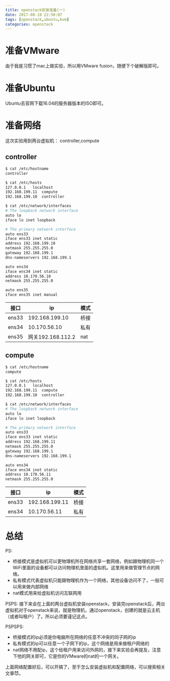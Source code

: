 ```yaml
---
title: openstack安装准备(一)
date: 2017-08-18 22:50:07
tags: [openstack,ubuntu,kvm]
categories: openstack
---
```

# 准备VMware
由于我是习惯了mac上做实验，所以用VMware fusion，随便下个破解版即可。

# 准备Ubuntu
Ubuntu去官网下载16.04的服务器版本的ISO即可。

<!-- more -->

# 准备网络
这次实验用到两台虚拟机： controller,compute
## controller
````bash
$ cat /etc/hostname
controller

$ cat /etc/hosts
127.0.0.1	localhost
192.168.199.11  compute
192.168.199.10  controller

$ cat /etc/network/interfaces
# The loopback network interface
auto lo
iface lo inet loopback

# The primary network interface
auto ens33
iface ens33 inet static
address 192.168.199.10
netmask 255.255.255.0
gateway 192.168.199.1
dns-nameservers 192.168.199.1

auto ens34
iface ens34 inet static
address 10.170.56.10
netmask 255.255.255.0

auto ens35
iface ens35 inet manual
````

接口|ip|模式
----|----|-----
ens33|192.168.199.10| 桥接
ens34|10.170.56.10| 私有
ens35|网关192.168.112.2| nat

## compute
````bash
$ cat /etc/hostname
compute

$ cat /etc/hosts
127.0.0.1	localhost
192.168.199.11  compute
192.168.199.10  controller

$ cat /etc/network/interfaces
# The loopback network interface
auto lo
iface lo inet loopback

# The primary network interface
auto ens33
iface ens33 inet static
address 192.168.199.11
netmask 255.255.255.0
gateway 192.168.199.1
dns-nameservers 192.168.199.1

auto ens34
iface ens34 inet static
address 10.170.56.11
netmask 255.255.255.0
````

接口|ip|模式
----|----|-----
ens33|192.168.199.11| 桥接
ens34|10.170.56.11| 私有

# 总结
PS:
* 桥接模式是虚拟机可以更物理机所在网络共享一套网络，例如跟物理机同一个WiFi里面的设备都可以访问物理机里面的虚拟机。这里用来做管理节点的网络。
* 私有模式代表虚拟机只能跟物理机作为一个网络，其他设备访问不了，一般可以用来做内部网络
* nat模式用来给虚拟机访问互联网用

PSPS:
接下来会在上面的两台虚拟机安装openstack，安装完openstack后，两台虚拟机对于openstack来说，就是物理机，通过openstack，创建的就是云主机（或者叫租户）了。所以必须要谨记这点。

PSPSPS:
* 桥接模式的ip必须是你电脑所在网络的任意不冲突的同子网的ip
* 私有模式的ip可以任意一个子网下的ip，这个网络是用来做租户网络的
* nat网络不用配ip，这个给租户用来访问外网的，接下来实验会再提及，注意下他的网关即可，它是你的VMware的nat的一个网关。



上面网络配置好后，可以开搞了，至于怎么安装虚拟机和配置网络，可以搜索相关文章😈。
